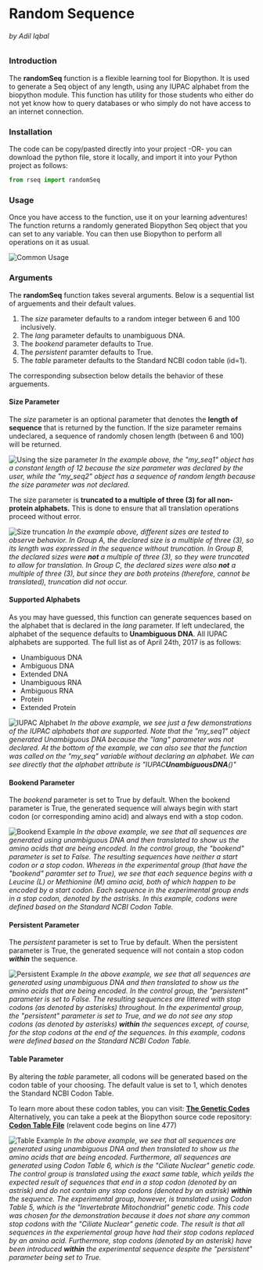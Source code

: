 # Random Sequence

###### by Adil Iqbal

### Introduction
The **randomSeq** function is a flexible learning tool for Biopython. It is used to generate a Seq object of any length, using any IUPAC alphabet from the biopython module. This function has utility for those students who either do not yet know how to query databases or who simply do not have access to an internet connection.

### Installation
The code can be copy/pasted directly into your project -OR- you can download the python file, store it locally, and import it into your Python project as follows:

```python
from rseq import randomSeq
```

### Usage

Once you have access to the function, use it on your learning adventures! The function returns a randomly generated Biopython Seq object that you can set to any variable. You can then use Biopython to perform all operations on it as usual.

![Common Usage](http://i.imgur.com/1dRlekE.jpg "Common Usage")

### Arguments
The **randomSeq** function takes several arguments. Below is a sequential list of arguements and their default values. 
1. The *size* parameter defaults to a random integer between 6 and 100 inclusively.
2. The *lang* parameter defaults to unambiguous DNA.
3. The *bookend* parameter defaults to True.
4. The *persistent* paramter defaults to True.
5. The *table* parameter defaults to the Standard NCBI codon table (id=1).

The corresponding subsection below details the behavior of these arguements.

#### Size Parameter
The *size* parameter is an optional parameter that denotes the **length of sequence** that is returned by the function. If the size parameter remains undeclared, a sequence of randomly chosen length (between 6 and 100) will be returned. 

![Using the size parameter](http://i.imgur.com/E4RbfEQ.jpg)
*In the example above, the "my_seq1" object has a constant length of 12 because the size parameter was declared by the user, while the "my_seq2" object has a sequence of random length because the size parameter was not declared.*

The size parameter is **truncated to a multiple of three (3) for all non-protein alphabets.** This is done to ensure that all translation operations proceed without error.

![Size truncation](http://i.imgur.com/p9xw5Yt.jpg "Size truncation")
*In the example above, different sizes are tested to observe behavior. In Group A, the declared size is a multiple of three (3), so its length was expressed in the sequence without truncation. In Group B, the declared sizes were **not** a multiple of three (3), so they were truncated to allow for translation. In Group C, the declared sizes were also **not** a multiple of three (3), but since they are both proteins (therefore, cannot be translated), truncation did not occur.*

#### Supported Alphabets

As you may have guessed, this function can generate sequences based on the alphabet that is declared in the *lang* parameter.  If left undeclared, the alphabet of the sequence defaults to **Unambiguous DNA**. All IUPAC alphabets are supported. The full list as of April 24th, 2017 is as follows:
- Unambiguous DNA
- Ambiguous DNA
- Extended DNA
- Unambiguous RNA
- Ambiguous RNA
- Protein
- Extended Protein

![IUPAC Alphabet](http://i.imgur.com/he2a4pe.jpg "IUPAC Alphabet")
*In the above example, we see just a few demonstrations of the IUPAC alphabets that are supported. Note that the "my_seq1" object generated Unambiguous DNA because the "lang" parameter was not declared.  At the bottom of the example, we can also see that the function was called on the "my_seq" variable without declaring an alphabet. We can see directly that the alphabet attribute is "IUPAC**UnambiguousDNA**()"*

#### Bookend Parameter

The *bookend* parameter is set to True by default.  When the bookend parameter is True, the generated sequence will always begin with start codon (or corresponding amino acid) and always end with a stop codon.  

![Bookend Example](http://i.imgur.com/9DjEhbE.jpg "Bookend Example")
*In the above example, we see that all sequences are generated using unambiguous DNA and then translated to show us the amino acids that are being encoded. In the control group, the "bookend" parameter is set to False. The resulting sequences have neither a start codon or a stop codon. Whereas in the experimental group (that have the "bookend" paramter set to True), we see that each sequence begins with a Leucine (L) or Methionine (M) amino acid, both of which happen to be encoded by a start codon. Each sequence in the experimental group ends in a stop codon, denoted by the astrisks. In this example, codons were defined based on the Standard NCBI Codon Table.*

#### Persistent Parameter

The *persistent* parameter is set to True by default. When the persistent parameter is True, the generated sequence will not contain a stop codon ***within*** the sequence.

![Persistent Example](http://i.imgur.com/mAers4P.jpg "Persistent Example")
*In the above example, we see that all sequences are generated using unambiguous DNA and then translated to show us the amino acids that are being encoded. In the control group, the "persistent" parameter is set to False. The resulting sequences are littered with stop codons (as denoted by asterisks) throughout. In the experimental group, the "persistent" parameter is set to True, and we do not see any stop codons (as denoted by asterisks) **within** the sequences except, of course, for the stop codons at the end of the sequences. In this example, codons were defined based on the Standard NCBI Codon Table.*

#### Table Parameter

By altering the *table* parameter, all codons will be generated based on the codon table of your choosing. The default value is set to 1, which denotes the Standard NCBI Codon Table. 

To learn more about these codon tables, you can visit: **[The Genetic Codes](https://www.ncbi.nlm.nih.gov/Taxonomy/Utils/wprintgc.cgi "The Genetic Codes")**
Alternatively, you can take a peek at the Biopython source code repository: **[Codon Table File](https://github.com/biopython/biopython/blob/master/Bio/Data/CodonTable.py "Codon Table File")** (relavent code begins on line 477)

![Table Example](http://i.imgur.com/7cDnPtY.jpg "Table Example")
*In the above example, we see that all sequences are generated using unambiguous DNA and then translated to show us the amino acids that are being encoded. Furthermore, all sequences are generated using Codon Table 6, which is the "Ciliate Nuclear" genetic code. The control group is translated using the exact same table, which yeilds the expected result of sequences that end in a stop codon (denoted by an astrisk) and do not contain any stop codons (denoted by an astrisk) **within** the sequence. The experimental group, however, is translated using Codon Table 5, which is the "Invertebrate Mitochondrial" genetic code. This code was chosen for the demonstration because it does not share any common stop codons with the "Ciliate Nuclear" genetic code. The result is that all sequences in the experiemental group have had their stop codons replaced by an amino acid. Furthermore, stop codons (denoted by an asterisk) have been introduced **within** the experimental sequence despite the "persistent" parameter being set to True.*
